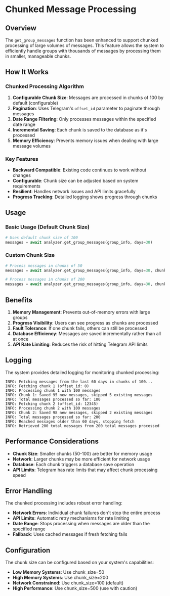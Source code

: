 # Chunked Message Processing

## Overview

The `get_group_messages` function has been enhanced to support chunked processing of large volumes of messages. This feature allows the system to efficiently handle groups with thousands of messages by processing them in smaller, manageable chunks.

## How It Works

### Chunked Processing Algorithm

1. **Configurable Chunk Size**: Messages are processed in chunks of 100 by default (configurable)
2. **Pagination**: Uses Telegram's `offset_id` parameter to paginate through messages
3. **Date Range Filtering**: Only processes messages within the specified date range
4. **Incremental Saving**: Each chunk is saved to the database as it's processed
5. **Memory Efficiency**: Prevents memory issues when dealing with large message volumes

### Key Features

- **Backward Compatible**: Existing code continues to work without changes
- **Configurable**: Chunk size can be adjusted based on system requirements
- **Resilient**: Handles network issues and API limits gracefully
- **Progress Tracking**: Detailed logging shows progress through chunks

## Usage

### Basic Usage (Default Chunk Size)

```python
# Uses default chunk size of 100
messages = await analyzer.get_group_messages(group_info, days=30)
```

### Custom Chunk Size

```python
# Process messages in chunks of 50
messages = await analyzer.get_group_messages(group_info, days=30, chunk_size=50)

# Process messages in chunks of 200
messages = await analyzer.get_group_messages(group_info, days=30, chunk_size=200)
```

## Benefits

1. **Memory Management**: Prevents out-of-memory errors with large groups
2. **Progress Visibility**: Users can see progress as chunks are processed
3. **Fault Tolerance**: If one chunk fails, others can still be processed
4. **Database Efficiency**: Messages are saved incrementally rather than all at once
5. **API Rate Limiting**: Reduces the risk of hitting Telegram API limits

## Logging

The system provides detailed logging for monitoring chunked processing:

```
INFO: Fetching messages from the last 60 days in chunks of 100...
INFO: Fetching chunk 1 (offset_id: 0)
INFO: Processing chunk 1 with 100 messages
INFO: Chunk 1: Saved 95 new messages, skipped 5 existing messages
INFO: Total messages processed so far: 100
INFO: Fetching chunk 2 (offset_id: 12345)
INFO: Processing chunk 2 with 100 messages
INFO: Chunk 2: Saved 98 new messages, skipped 2 existing messages
INFO: Total messages processed so far: 200
INFO: Reached messages older than 60 days, stopping fetch
INFO: Retrieved 200 total messages from 200 total messages processed
```

## Performance Considerations

- **Chunk Size**: Smaller chunks (50-100) are better for memory usage
- **Network**: Larger chunks may be more efficient for network usage
- **Database**: Each chunk triggers a database save operation
- **API Limits**: Telegram has rate limits that may affect chunk processing speed

## Error Handling

The chunked processing includes robust error handling:

- **Network Errors**: Individual chunk failures don't stop the entire process
- **API Limits**: Automatic retry mechanisms for rate limiting
- **Date Range**: Stops processing when messages are older than the specified range
- **Fallback**: Uses cached messages if fresh fetching fails

## Configuration

The chunk size can be configured based on your system's capabilities:

- **Low Memory Systems**: Use chunk_size=50
- **High Memory Systems**: Use chunk_size=200
- **Network Constrained**: Use chunk_size=100 (default)
- **High Performance**: Use chunk_size=500 (use with caution) 